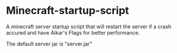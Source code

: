 # Minecraft-startup-script
A minecraft server startup script that will restart the server if a crash accured and have Aikar's Flags for better performance.

The default server jar is "server.jar"
